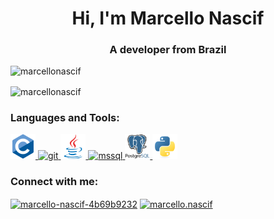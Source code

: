 <h1 align="center">Hi, I'm Marcello Nascif</h1>
<h3 align="center">A developer from Brazil</h3>

<p align="left"> <img src="https://komarev.com/ghpvc/?username=marcellonascif&label=Profile%20views&color=c14dff&style=flat" alt="marcellonascif" /> </p>

<p><img align="center" src="https://github-readme-stats.vercel.app/api/top-langs?username=marcellonascif&show_icons=true&title_color=ffffff&text_color=ffffff&bg_color=0d1117&hide_border=true&locale=en&layout=compact" alt="marcellonascif" /></p>

<h3 align="left">Languages and Tools:</h3>
<p align="left"> <a href="https://www.cprogramming.com/" target="_blank" rel="noreferrer"> <img src="https://raw.githubusercontent.com/devicons/devicon/master/icons/c/c-original.svg" alt="c" width="40" height="40"/> </a> <a href="https://git-scm.com/" target="_blank" rel="noreferrer"> <img src="https://www.vectorlogo.zone/logos/git-scm/git-scm-icon.svg" alt="git" width="40" height="40"/> </a> <a href="https://www.java.com" target="_blank" rel="noreferrer"> <img src="https://raw.githubusercontent.com/devicons/devicon/master/icons/java/java-original.svg" alt="java" width="40" height="40"/> </a> <a href="https://www.microsoft.com/en-us/sql-server" target="_blank" rel="noreferrer"> <img src="https://www.svgrepo.com/show/303229/microsoft-sql-server-logo.svg" alt="mssql" width="40" height="40"/> </a> <a href="https://www.postgresql.org" target="_blank" rel="noreferrer"> <img src="https://raw.githubusercontent.com/devicons/devicon/master/icons/postgresql/postgresql-original-wordmark.svg" alt="postgresql" width="40" height="40"/> </a> <a href="https://www.python.org" target="_blank" rel="noreferrer"> <img src="https://raw.githubusercontent.com/devicons/devicon/master/icons/python/python-original.svg" alt="python" width="40" height="40"/> </a> </p>

<h3 align="left">Connect with me:</h3>
<p align="left">
<a href="https://linkedin.com/in/marcello-nascif-4b69b9232" target="blank"><img align="center" src="https://raw.githubusercontent.com/rahuldkjain/github-profile-readme-generator/master/src/images/icons/Social/linked-in-alt.svg" alt="marcello-nascif-4b69b9232" height="30" width="40" /></a>
<a href="https://instagram.com/marcello.nascif" target="blank"><img align="center" src="https://raw.githubusercontent.com/rahuldkjain/github-profile-readme-generator/master/src/images/icons/Social/instagram.svg" alt="marcello.nascif" height="30" width="40" /></a>
</p>
